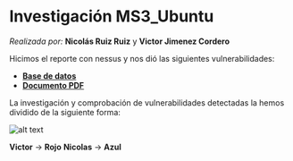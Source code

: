# Investigación MS3_Ubuntu

_Realizada por:_ **Nicolás Ruiz Ruiz** y **Victor Jimenez Cordero**

Hicimos el reporte con nessus y nos dió las siguientes vulnerabilidades:

- [**Base de datos**](./metasploit_jmvm55.nessus)
- [**Documento PDF**](./metasploit_j2oghf.pdf)

La investigación y comprobación de vulnerabilidades detectadas la hemos dividido de la siguiente forma:

![alt text](image.png)

**Victor** -> **Rojo**
**Nicolas** -> **Azul**